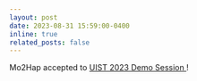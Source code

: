 ```yaml
---
layout: post
date: 2023-08-31 15:59:00-0400
inline: true
related_posts: false
---
```


Mo2Hap accepted to <a href="https://uist.acm.org/2023/cfp/#demos"> UIST 2023 Demo Session </a>!
